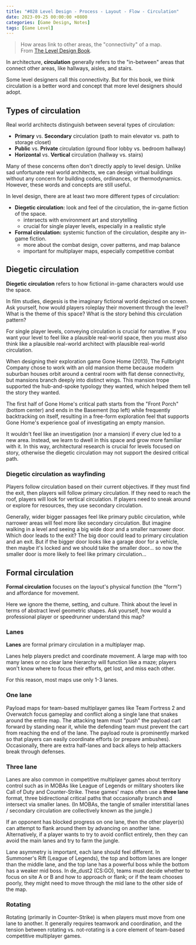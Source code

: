 ```yaml
---
title: "#028 Level Design - Process - Layout - Flow - Circulation"
date: 2023-09-25 00:00:00 +0800
categories: [Game Design, Notes]
tags: [Game Level]
---
```


> How areas link to other areas, the "connectivity" of a map.<br>
> From [The Level Design Book](https://book.leveldesignbook.com/).

In architecture, **circulation** generally refers to the "in-between" areas that connect other areas, like hallways, aisles, and stairs.

Some level designers call this connectivity. But for this book, we think circulation is a better word and concept that more level designers should adopt.

## Types of circulation
Real world architects distinguish between several types of circulation:
- **Primary** vs. **Secondary** circulation (path to main elevator vs. path to storage closet)
- **Public** vs. **Private** circulation (ground floor lobby vs. bedroom hallway)
- **Horizontal** vs. **Vertical** circulation (hallway vs. stairs)

Many of these concerns often don't directly apply to level design. Unlike sad unfortunate real world architects, we can design virtual buildings without any concern for building codes, ordinances, or thermodynamics. However, these words and concepts are still useful.

In level design, there are at least two more different types of circulation:
- **Diegetic circulation:** look and feel of the circulation, the in-game fiction of the space.
    - intersects with environment art and storytelling
    - crucial for single player levels, especially in a realistic style
- **Formal circulation:** systemic function of the circulation, despite any in-game fiction.
    - more about the combat design, cover patterns, and map balance
    - important for multiplayer maps, especially competitive combat

## Diegetic circulation
**Diegetic circulation** refers to how fictional in-game characters would use the space. 

In film studies, diegesis is the imaginary fictional world depicted on screen. Ask yourself, how would players roleplay their movement through the level? What is the theme of this space? What is the story behind this circulation pattern?

For single player levels, conveying circulation is crucial for narrative. If you want your level to feel like a plausible real-world space, then you must also think like a plausible real-world architect with plausible real-world circulation.

When designing their exploration game Gone Home (2013), The Fullbright Company chose to work with an old mansion theme because modern suburban houses orbit around a central room with flat dense connectivity, but mansions branch deeply into distinct wings. This mansion trope supported the hub-and-spoke typology they wanted, which helped them tell the story they wanted.

The first half of Gone Home's critical path starts from the "Front Porch" (bottom center) and ends in the Basement (top left) while frequently backtracking on itself, resulting in a free-form exploration feel that supports Gone Home's experience goal of investigating an empty mansion.

It wouldn't feel like an investigation (nor a mansion) if every clue led to a new area. Instead, we learn to dwell in this space and grow more familiar with it. In this way, architectural research is crucial for levels focused on story, otherwise the diegetic circulation may not support the desired critical path.

### Diegetic circulation as wayfinding
Players follow circulation based on their current objectives. If they must find the exit, then players will follow primary circulation. If they need to reach the roof, players will look for vertical circulation. If players need to sneak around or explore for resources, they use secondary circulation.

Generally, wider bigger passages feel like primary public circulation, while narrower areas will feel more like secondary circulation. But imagine walking in a level and seeing a big wide door and a smaller narrower door. Which door leads to the exit? The big door could lead to primary circulation and an exit. But if the bigger door looks like a garage door for a vehicle, then maybe it's locked and we should take the smaller door... so now the smaller door is more likely to feel like primary circulation...

## Formal circulation
**Formal circulation** focuses on the layout's physical function (the "form") and affordance for movement.  

Here we ignore the theme, setting, and culture. Think about the level in terms of abstract level geometric shapes. Ask yourself, how would a professional player or speedrunner understand this map?

### Lanes
**Lanes** are formal primary circulation in a multiplayer map.

Lanes help players predict and coordinate movement. A large map with too many lanes or no clear lane hierarchy will function like a maze; players won't know where to focus their efforts, get lost, and miss each other.

For this reason, most maps use only 1-3 lanes.

### One lane
Payload maps for team-based multiplayer games like Team Fortress 2 and Overwatch focus gameplay and conflict along a single lane that snakes around the entire map. The attacking team must "push" the payload cart forward by standing near it, while the defending team must prevent the cart from reaching the end of the lane. The payload route is prominently marked so that players can easily coordinate efforts (or prepare ambushes). Occasionally, there are extra half-lanes and back alleys to help attackers break through defenses.

### Three lane
Lanes are also common in competitive multiplayer games about territory control such as in MOBAs like League of Legends or military shooters like Call of Duty and Counter-Strike. These games' maps often use a **three lane** format, three bidirectional critical paths that occasionally branch and intersect via smaller lanes. (In MOBAs, the tangle of smaller interstitial lanes / secondary circulation are collectively known as the jungle.)

If an opponent has blocked progress on one lane, then the other player(s) can attempt to flank around them by advancing on another lane. Alternatively, if a player wants to try to avoid conflict entirely, then they can avoid the main lanes and try to farm the jungle.

Lane asymmetry is important, each lane should feel different. In Summoner's Rift (League of Legends), the top and bottom lanes are longer than the middle lane, and the top lane has a powerful boss while the bottom has a weaker mid boss. In de_dust2 (CS:GO), teams must decide whether to focus on site A or B and how to approach or flank; or if the team chooses poorly, they might need to move through the mid lane to the other side of the map.

### Rotating
Rotating (primarily in Counter-Strike) is when players must move from one lane to another. It generally requires teamwork and coordination, and the tension between rotating vs. not-rotating is a core element of team-based competitive multiplayer games.
